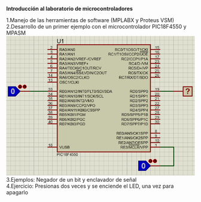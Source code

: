 <b>Introducción al laboratorio de microcontroladores</b><br>

1.Manejo de las herramientas de software (MPLABX y Proteus VSM)<br>
2.Desarrollo de un primer ejemplo con el microcontrolador PIC18F4550 y MPASM<br>
<img src="semana1-1.PNG"><br>
3.Ejemplos: Negador de un bit y enclavador de señal<br>
4.Ejercicio: Presionas dos veces y se enciende el LED, una vez para apagarlo<br>
